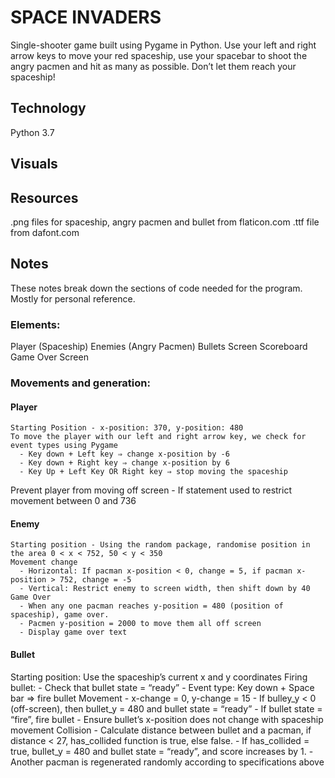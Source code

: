 # SPACE INVADERS
Single-shooter game built using Pygame in Python. 
Use your left and right arrow keys to move your red spaceship, 
use your spacebar to shoot the angry pacmen and hit as many as possible. 
Don’t let them reach your spaceship!


## Technology
Python 3.7


## Visuals


## Resources
.png files for spaceship, angry pacmen and bullet from flaticon.com
.ttf file from dafont.com


## Notes
These notes break down the sections of code needed for the program. Mostly for personal reference.

### Elements:
  Player (Spaceship)
  Enemies (Angry Pacmen)
  Bullets
  Screen
  Scoreboard
  Game Over Screen

### Movements and generation:
  #### Player
    Starting Position - x-position: 370, y-position: 480
    To move the player with our left and right arrow key, we check for event types using Pygame
      - Key down + Left key ⇒ change x-position by -6
      - Key down + Right key ⇒ change x-position by 6
      - Key Up + Left Key OR Right key ⇒ stop moving the spaceship
   Prevent player from moving off screen
      - If statement used to restrict movement between 0 and 736
  
  #### Enemy
    Starting position - Using the random package, randomise position in the area 0 < x < 752, 50 < y < 350
    Movement change 
      - Horizontal: If pacman x-position < 0, change = 5, if pacman x-position > 752, change = -5
      - Vertical: Restrict enemy to screen width, then shift down by 40
    Game Over
      - When any one pacman reaches y-position = 480 (position of spaceship), game over.
      - Pacmen y-position = 2000 to move them all off screen
      - Display game over text
 
 #### Bullet
  Starting position: Use the spaceship’s current x and y coordinates
  Firing bullet:
    - Check that bullet state = “ready”
    - Event type: Key down + Space bar ⇒ fire bullet
  Movement 
    - x-change = 0, y-change = 15
    - If bulley_y < 0 (off-screen), then bullet_y = 480 and bullet state = “ready”
    - If bullet state = “fire”, fire bullet
    - Ensure bullet’s x-position does not change with spaceship movement
  Collision
    - Calculate distance between bullet and a pacman, if distance < 27, has_collided function is true, else false.
    - If has_collided = true, bullet_y = 480 and bullet state = “ready”, and score increases by 1.
    - Another pacman is regenerated randomly according to specifications above
